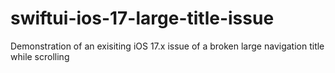 # swiftui-ios-17-large-title-issue
 Demonstration of an exisiting iOS 17.x issue of a broken large navigation title while scrolling
